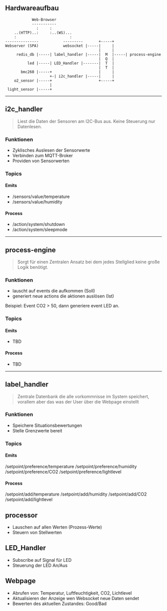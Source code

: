 ## Hardwareaufbau
```
            Web-Browser
            -----------
              :     :
    ..(HTTP)..:     :..(WS)...
    :                        : 
---------------           ---------       +-----+
Webserver (SPA)           websocket |-----|     |
                                          |     |
     redis_db |-----| label_handler |-----|  M  |-----| process-engine
                                          |  Q  |
          led |-----| LED_Handler |-------|  T  |
                                          |  T  |
       bmc260 |-----+                     |     |
                    +-| i2c_handler |-----|     |
    o2_sensor |-----+                     +-----+
                    |
 light_sensor |-----+
```

-----

## i2c_handler
  
  > Liest die Daten der Sensoren am I2C-Bus aus. Keine Steuerung nur Datenlesen.

  ### Funktionen
  * Zyklisches Auslesen der Sensorwerte
  * Verbinden zum MQTT-Broker
  * Providen von Sensorwerten

  ### Topics
  #### Emits

  * /sensors/value/temperature
  * /sensors/value/humidity

  #### Process

  * /action/system/shutdown
  * /action/system/sleepmode

-----

## process-engine

  > Sorgt für einen Zentralen Ansatz bei dem jedes Stellglied keine große Logik benötigt.

  ### Funktionen
  * lauscht auf events die aufkommen (Soll)
  * generiert neue actions die aktionen auslösen (Ist)

  Beispiel: Event CO2 > 50, dann generiere event LED an.

  ### Topics
  #### Emits

  * TBD
  
  #### Process

  * TBD

-----

## label_handler

  > Zentrale Datenbank die alle vorkommnisse im System speichert, vorallem aber das was der User über die Webpage einstellt

  ### Funktionen

  * Speichere Situationsbewertungen 
  * Stelle Grenzwerte bereit

  ### Topics
  #### Emits

  /setpoint/preference/temperature
  /setpoint/preference/humidity
  /setpoint/preference/CO2
  /setpoint/preference/lightlevel

  #### Process

  /setpoint/add/temperature
  /setpoint/add/humidity
  /setpoint/add/CO2
  /setpoint/add/lightlevel

## processor

* Lauschen auf allen Werten (Prozess-Werte)
* Steuern von Stellwerten

## LED_Handler

* Subscribe auf Signal für LED
* Steuerung der LED An/Aus

## Webpage

* Abrufen von: Temperatur, Luftfeuchtigkeit, CO2, Lichtlevel
* Aktualisieren der Anzeige wen Websocket neue Daten sendet
* Bewerten des aktuellen Zustandes: Good/Bad